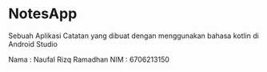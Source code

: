 # NotesApp
Sebuah Aplikasi Catatan yang dibuat dengan menggunakan bahasa kotlin di Android Studio

Nama : Naufal Rizq Ramadhan
NIM  : 6706213150
